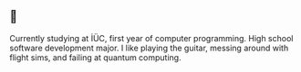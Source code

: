 ## 🤘

Currently studying at İÜC, first year of computer programming. High school software development major. I like playing the guitar, messing around with flight sims, and failing at quantum computing.
